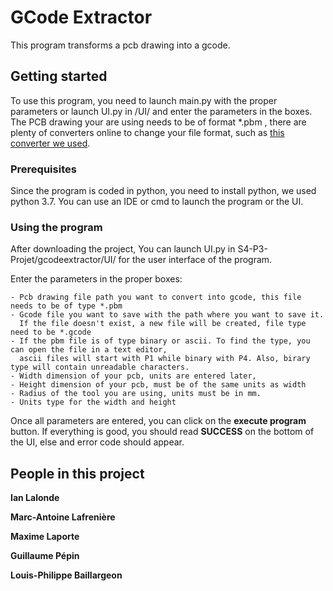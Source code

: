 # GCode Extractor

This program transforms a pcb drawing into a gcode.

## Getting started

To use this program, you need to launch main.py with the proper parameters or launch UI.py in /UI/ and enter the parameters in the boxes.
The PCB drawing your are using needs to be of format *.pbm ,
there are plenty of converters online to change your file format, such as [this converter we used](https://convertio.co/fr/pdf-pbm/).

### Prerequisites

Since the program is coded in python, you need to install python, we used python 3.7.
You can use an IDE or cmd to launch the program or the UI.

### Using the program

After downloading the project,
You can launch UI.py in S4-P3-Projet/gcodeextractor/UI/ for the user interface of the program.

Enter the parameters in the proper boxes:

```
- Pcb drawing file path you want to convert into gcode, this file needs to be of type *.pbm
- Gcode file you want to save with the path where you want to save it.
  If the file doesn't exist, a new file will be created, file type need to be *.gcode
- If the pbm file is of type binary or ascii. To find the type, you can open the file in a text editor,
  ascii files will start with P1 while binary with P4. Also, birary type will contain unreadable characters.
- Width dimension of your pcb, units are entered later, 
- Height dimension of your pcb, must be of the same units as width
- Radius of the tool you are using, units must be in mm.
- Units type for the width and height
```
Once all parameters are entered, you can click on the **execute program** button.
If everything is good, you should read **SUCCESS** on the bottom of the UI, else and error code should appear.

## People in this project

**Ian Lalonde** 

**Marc-Antoine Lafrenière** 

**Maxime Laporte** 

**Guillaume Pépin** 

**Louis-Philippe Baillargeon** 
